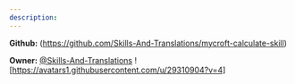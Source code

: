 ```yaml
---
description: 
---
```



**Github:** (https://github.com/Skills-And-Translations/mycroft-calculate-skill)

**Owner:** [@Skills-And-Translations](https://github.com/Skills-And-Translations) ![https://avatars1.githubusercontent.com/u/29310904?v=4]

